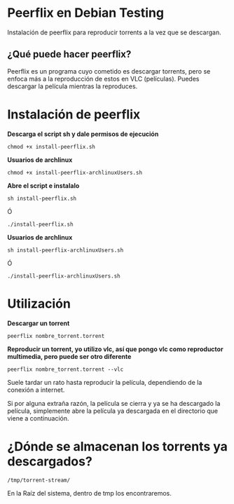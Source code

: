# Peerflix en Debian Testing 

Instalación de peerflix para reproducir torrents a la vez que se descargan.

## ¿Qué puede hacer peerflix? 

Peerflix es un programa cuyo cometido es descargar torrents, pero se enfoca más a la reproducción de estos en VLC (películas). Puedes descargar la película mientras la reproduces.

# Instalación de peerflix 

**Descarga el script sh y dale permisos de ejecución** 

`chmod +x install-peerflix.sh`

**Usuarios de archlinux**

`chmod +x install-peerflix-archlinuxUsers.sh`

**Abre el script e instalalo** 

`sh install-peerflix.sh`

Ó

`./install-peerflix.sh`

**Usuarios de archlinux**

`sh install-peerflix-archlinuxUsers.sh`

Ó

`./install-peerflix-archlinuxUsers.sh`

# Utilización

**Descargar un torrent** 

`peerflix nombre_torrent.torrent`

**Reproducir un torrent, yo utilizo vlc, así que pongo vlc como reproductor multimedia, pero puede ser otro diferente** 

`peerflix nombre_torrent.torrent --vlc`

Suele tardar un rato hasta reproducir la película, dependiendo de la conexión a internet.

Si por alguna extraña razón, la película se cierra y ya se ha descargado la película, simplemente abre la película ya descargada en el directorio que viene a continuación.

# ¿Dónde se almacenan los torrents ya descargados? 

`/tmp/torrent-stream/`

En la Raíz del sistema, dentro de tmp los encontraremos.
